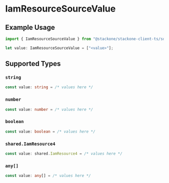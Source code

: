 # IamResourceSourceValue

## Example Usage

```typescript
import { IamResourceSourceValue } from "@stackone/stackone-client-ts/sdk/models/shared";

let value: IamResourceSourceValue = ["<value>"];
```

## Supported Types

### `string`

```typescript
const value: string = /* values here */
```

### `number`

```typescript
const value: number = /* values here */
```

### `boolean`

```typescript
const value: boolean = /* values here */
```

### `shared.IamResource4`

```typescript
const value: shared.IamResource4 = /* values here */
```

### `any[]`

```typescript
const value: any[] = /* values here */
```

